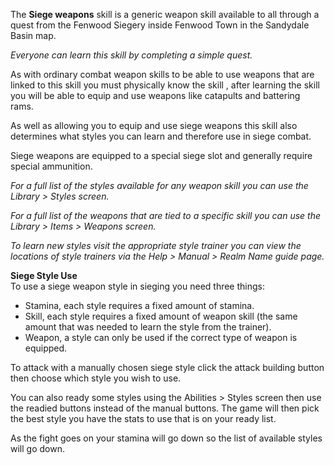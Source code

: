 ---
---
The **Siege weapons** skill is a generic weapon skill available to all through a quest from the Fenwood Siegery inside Fenwood Town in the Sandydale Basin map.

_Everyone can learn this skill by completing a simple quest._

As with ordinary combat weapon skills to be able to use weapons that are linked to this skill you must physically know the skill , after learning the skill you will be able to equip and use weapons like catapults and battering rams.

As well as allowing you to equip and use siege weapons this skill also determines what styles you can learn and therefore use in siege combat.

Siege weapons are equipped to a special siege slot and generally require special ammunition.

_For a full list of the styles available for any weapon skill you can use the Library > Styles screen._

_For a full list of the weapons that are tied to a specific skill you can use the Library > Items > Weapons screen._

_To learn new styles visit the appropriate style trainer you can view the locations of style trainers via the Help > Manual > Realm Name guide page._

**Siege Style Use**  
To use a siege weapon style in sieging you need three things:

*   Stamina, each style requires a fixed amount of stamina.
*   Skill, each style requires a fixed amount of weapon skill (the same amount that was needed to learn the style from the trainer).
*   Weapon, a style can only be used if the correct type of weapon is equipped.

To attack with a manually chosen siege style click the attack building button then choose which style you wish to use.

You can also ready some styles using the Abilities > Styles screen then use the readied buttons instead of the manual buttons. The game will then pick the best style you have the stats to use that is on your ready list.

As the fight goes on your stamina will go down so the list of available styles will go down.